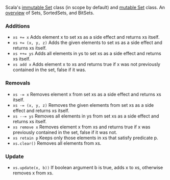 Scala's [immutable Set](http://www.scala-lang.org/api/current/scala/collection/immutable/Set.html) class (in scope by default) and [mutable Set](http://www.scala-lang.org/api/current/scala/collection/mutable/Set.html) class. An [overview](http://docs.scala-lang.org/overviews/collections/sets.html) of Sets, SortedSets, and BitSets.

### Additions

* `xs += x`	Adds element x to set xs as a side effect and returns xs itself.
* `xs += (x, y, z)`	Adds the given elements to set xs as a side effect and returns xs itself.
* `xs ++= ys`	Adds all elements in ys to set xs as a side effect and returns xs itself.
* `xs add x`	Adds element x to xs and returns true if x was not previously contained in the set, false if it was.

### Removals

* `xs -= x`	Removes element x from set xs as a side effect and returns xs itself.
* `xs -= (x, y, z)`	Removes the given elements from set xs as a side effect and returns xs itself.
* `xs --= ys`	Removes all elements in ys from set xs as a side effect and returns xs itself.
* `xs remove x`	Removes element x from xs and returns true if x was previously contained in the set, false if it was not.
* `xs retain p`	Keeps only those elements in xs that satisfy predicate p.
* `xs.clear()`	Removes all elements from xs.

### Update

* `xs.update(x, b))` If boolean argument b is true, adds x to xs, otherwise removes x from xs.
